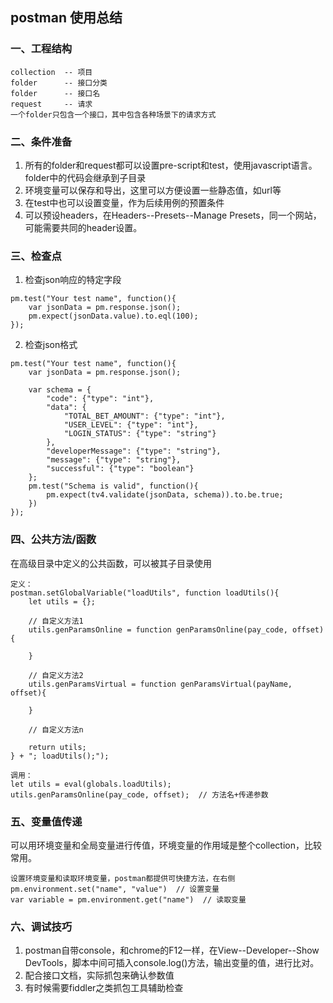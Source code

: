 ## postman 使用总结

### 一、工程结构
```
collection  -- 项目
folder      -- 接口分类
folder      -- 接口名
request     -- 请求
一个folder只包含一个接口，其中包含各种场景下的请求方式
```

### 二、条件准备
1. 所有的folder和request都可以设置pre-script和test，使用javascript语言。folder中的代码会继承到子目录
2. 环境变量可以保存和导出，这里可以方便设置一些静态值，如url等
3. 在test中也可以设置变量，作为后续用例的预置条件
4. 可以预设headers，在Headers--Presets--Manage Presets，同一个网站，可能需要共同的header设置。


### 三、检查点
1. 检查json响应的特定字段
```
pm.test("Your test name", function(){
    var jsonData = pm.response.json();
    pm.expect(jsonData.value).to.eql(100);
});
```
2. 检查json格式
```
pm.test("Your test name", function(){
    var jsonData = pm.response.json();
    
    var schema = {
        "code": {"type": "int"},
        "data": {
            "TOTAL_BET_AMOUNT": {"type": "int"},
            "USER_LEVEL": {"type": "int"},
            "LOGIN_STATUS": {"type": "string"}
        },
        "developerMessage": {"type": "string"},
        "message": {"type": "string"},
        "successful": {"type": "boolean"}
    };
    pm.test("Schema is valid", function(){
        pm.expect(tv4.validate(jsonData, schema)).to.be.true;
    })
});
```

### 四、公共方法/函数
在高级目录中定义的公共函数，可以被其子目录使用
```
定义：
postman.setGlobalVariable("loadUtils", function loadUtils(){
    let utils = {};

    // 自定义方法1
    utils.genParamsOnline = function genParamsOnline(pay_code, offset){

    }

    // 自定义方法2
    utils.genParamsVirtual = function genParamsVirtual(payName, offset){

    }

    // 自定义方法n

    return utils;
} + "; loadUtils();");

调用：
let utils = eval(globals.loadUtils);
utils.genParamsOnline(pay_code, offset);  // 方法名+传递参数

```

### 五、变量值传递
可以用环境变量和全局变量进行传值，环境变量的作用域是整个collection，比较常用。
```
设置环境变量和读取环境变量，postman都提供可快捷方法，在右侧
pm.environment.set("name", "value")  // 设置变量
var variable = pm.environment.get("name")  // 读取变量
```

### 六、调试技巧
1. postman自带console，和chrome的F12一样，在View--Developer--Show DevTools，脚本中间可插入console.log()方法，输出变量的值，进行比对。
2. 配合接口文档，实际抓包来确认参数值
3. 有时候需要fiddler之类抓包工具辅助检查